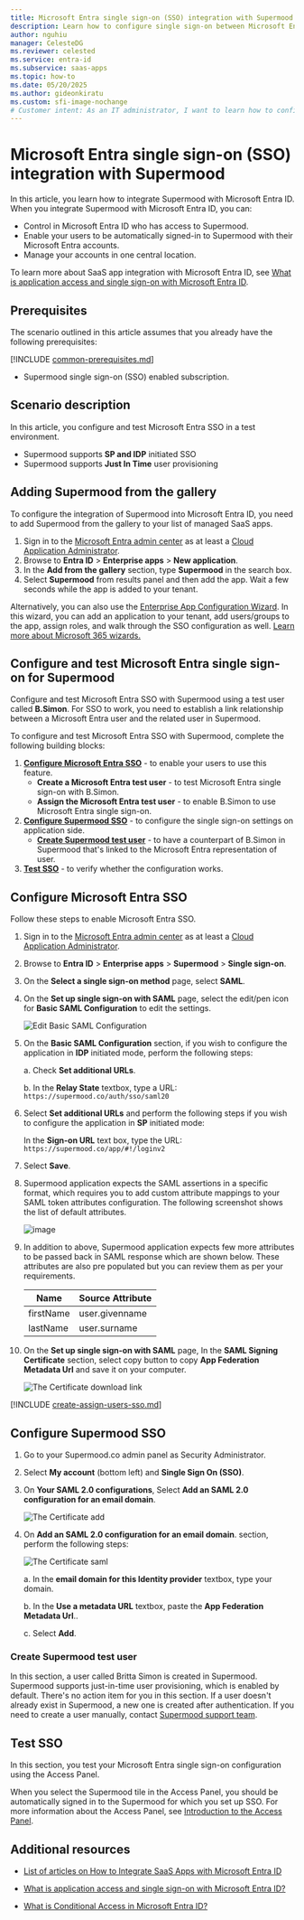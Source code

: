 ```yaml
---
title: Microsoft Entra single sign-on (SSO) integration with Supermood
description: Learn how to configure single sign-on between Microsoft Entra ID and Supermood.
author: nguhiu
manager: CelesteDG
ms.reviewer: celested
ms.service: entra-id
ms.subservice: saas-apps
ms.topic: how-to
ms.date: 05/20/2025
ms.author: gideonkiratu
ms.custom: sfi-image-nochange
# Customer intent: As an IT administrator, I want to learn how to configure single sign-on between Microsoft Entra ID and Supermood so that I can control who has access to Supermood, enable automatic sign-in with Microsoft Entra accounts, and manage my accounts in one central location.
---
```


# Microsoft Entra single sign-on (SSO) integration with Supermood

In this article,  you learn how to integrate Supermood with Microsoft Entra ID. When you integrate Supermood with Microsoft Entra ID, you can:

* Control in Microsoft Entra ID who has access to Supermood.
* Enable your users to be automatically signed-in to Supermood with their Microsoft Entra accounts.
* Manage your accounts in one central location.

To learn more about SaaS app integration with Microsoft Entra ID, see [What is application access and single sign-on with Microsoft Entra ID](~/identity/enterprise-apps/what-is-single-sign-on.md).

## Prerequisites
The scenario outlined in this article assumes that you already have the following prerequisites:

[!INCLUDE [common-prerequisites.md](~/identity/saas-apps/includes/common-prerequisites.md)]
* Supermood single sign-on (SSO) enabled subscription.

## Scenario description

In this article,  you configure and test Microsoft Entra SSO in a test environment.

* Supermood supports **SP and IDP** initiated SSO
* Supermood supports **Just In Time** user provisioning

## Adding Supermood from the gallery

To configure the integration of Supermood into Microsoft Entra ID, you need to add Supermood from the gallery to your list of managed SaaS apps.

1. Sign in to the [Microsoft Entra admin center](https://entra.microsoft.com) as at least a [Cloud Application Administrator](~/identity/role-based-access-control/permissions-reference.md#cloud-application-administrator).
1. Browse to **Entra ID** > **Enterprise apps** > **New application**.
1. In the **Add from the gallery** section, type **Supermood** in the search box.
1. Select **Supermood** from results panel and then add the app. Wait a few seconds while the app is added to your tenant.

 Alternatively, you can also use the [Enterprise App Configuration Wizard](https://portal.office.com/AdminPortal/home?Q=Docs#/azureadappintegration). In this wizard, you can add an application to your tenant, add users/groups to the app, assign roles, and walk through the SSO configuration as well. [Learn more about Microsoft 365 wizards.](/microsoft-365/admin/misc/azure-ad-setup-guides)

<a name='configure-and-test-azure-ad-single-sign-on-for-supermood'></a>

## Configure and test Microsoft Entra single sign-on for Supermood

Configure and test Microsoft Entra SSO with Supermood using a test user called **B.Simon**. For SSO to work, you need to establish a link relationship between a Microsoft Entra user and the related user in Supermood.

To configure and test Microsoft Entra SSO with Supermood, complete the following building blocks:

1. **[Configure Microsoft Entra SSO](#configure-azure-ad-sso)** - to enable your users to use this feature.
    * **Create a Microsoft Entra test user** - to test Microsoft Entra single sign-on with B.Simon.
    * **Assign the Microsoft Entra test user** - to enable B.Simon to use Microsoft Entra single sign-on.
1. **[Configure Supermood SSO](#configure-supermood-sso)** - to configure the single sign-on settings on application side.
    * **[Create Supermood test user](#create-supermood-test-user)** - to have a counterpart of B.Simon in Supermood that's linked to the Microsoft Entra representation of user.
1. **[Test SSO](#test-sso)** - to verify whether the configuration works.

<a name='configure-azure-ad-sso'></a>

## Configure Microsoft Entra SSO

Follow these steps to enable Microsoft Entra SSO.

1. Sign in to the [Microsoft Entra admin center](https://entra.microsoft.com) as at least a [Cloud Application Administrator](~/identity/role-based-access-control/permissions-reference.md#cloud-application-administrator).
1. Browse to **Entra ID** > **Enterprise apps** > **Supermood** > **Single sign-on**.
1. On the **Select a single sign-on method** page, select **SAML**.
1. On the **Set up single sign-on with SAML** page, select the edit/pen icon for **Basic SAML Configuration** to edit the settings.

   ![Edit Basic SAML Configuration](common/edit-urls.png)

1. On the **Basic SAML Configuration** section, if you wish to configure the application in **IDP** initiated mode, perform the following steps:

	a. Check **Set additional URLs**.
	
	b. In the **Relay State** textbox, type a URL: `https://supermood.co/auth/sso/saml20`

1. Select **Set additional URLs** and perform the following steps if you wish to configure the application in **SP** initiated mode:

	In the **Sign-on URL** text box, type the URL:
    `https://supermood.co/app/#!/loginv2`

1. Select **Save**.

1. Supermood application expects the SAML assertions in a specific format, which requires you to add custom attribute mappings to your SAML token attributes configuration. The following screenshot shows the list of default attributes.

	![image](common/default-attributes.png)

1. In addition to above, Supermood application expects few more attributes to be passed back in SAML response which are shown below. These attributes are also pre populated but you can review them as per your requirements.

	| Name | Source Attribute|
	| ---------------| ------|
	| firstName | user.givenname |
	| lastName | user.surname |

1. On the **Set up single sign-on with SAML** page, In the **SAML Signing Certificate** section, select copy button to copy **App Federation Metadata Url** and save it on your computer.

	![The Certificate download link](common/copy-metadataurl.png)

<a name='create-an-azure-ad-test-user'></a>

[!INCLUDE [create-assign-users-sso.md](~/identity/saas-apps/includes/create-assign-users-sso.md)]

## Configure Supermood SSO

1. Go to your Supermood.co admin panel as Security Administrator.

1. Select **My account** (bottom left) and **Single Sign On (SSO)**.

1. On **Your SAML 2.0 configurations**, Select **Add an SAML 2.0 configuration for an email domain**.

	![The Certificate add](./media/supermood-tutorial/tutorial_supermood_add.png)

1. On **Add an SAML 2.0 configuration for an email domain**. section, perform the following steps:

	![The Certificate saml](./media/supermood-tutorial/tutorial_supermood_saml.png)

	a. In the **email domain for this Identity provider** textbox, type your domain.

	b. In the **Use a metadata URL** textbox, paste the **App Federation Metadata Url**..

	c. Select **Add**.

### Create Supermood test user

In this section, a user called Britta Simon is created in Supermood. Supermood supports just-in-time user provisioning, which is enabled by default. There's no action item for you in this section. If a user doesn't already exist in Supermood, a new one is created after authentication. If you need to create a user manually, contact [Supermood support team](mailto:hello@supermood.fr).

## Test SSO 

In this section, you test your Microsoft Entra single sign-on configuration using the Access Panel.

When you select the Supermood tile in the Access Panel, you should be automatically signed in to the Supermood for which you set up SSO. For more information about the Access Panel, see [Introduction to the Access Panel](https://support.microsoft.com/account-billing/sign-in-and-start-apps-from-the-my-apps-portal-2f3b1bae-0e5a-4a86-a33e-876fbd2a4510).

## Additional resources

- [List of articles on How to Integrate SaaS Apps with Microsoft Entra ID](./tutorial-list.md)

- [What is application access and single sign-on with Microsoft Entra ID?](~/identity/enterprise-apps/what-is-single-sign-on.md)

- [What is Conditional Access in Microsoft Entra ID?](~/identity/conditional-access/overview.md)
